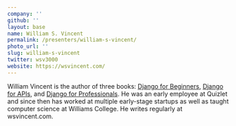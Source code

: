 ```yaml
---
company: ''
github: ''
layout: base
name: William S. Vincent
permalink: /presenters/william-s-vincent/
photo_url: ''
slug: william-s-vincent
twitter: wsv3000
website: https://wsvincent.com/
---
```


William Vincent is the author of three books: [Django for Beginners](https://djangoforbeginners.com/), [Django for APIs](https://djangoforapis.com/), and [Django for Professionals](https://djangoforprofessionals.com/). He was an early employee at Quizlet and since then has worked at multiple early-stage startups as well as taught computer science at Williams College. He writes regularly at wsvincent.com.